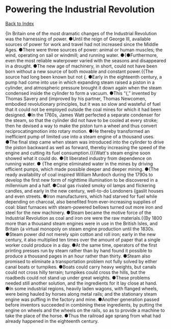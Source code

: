 # Powering the Industrial Revolution
[Back to Index](https://github.com/windows10010/tpoExtractor/blog/master/README.md)

{In Britain one of the most dramatic changes of the Industrial Revolution was the harnessing of power. ●Until the reign of George Ⅲ, available sources of power for work and travel had not increased since the Middle Ages. ●There were three sources of power: animal or human muscles; the wind, operating on sail or windmill; and running water. ●{●Furthermore, even the most reliable waterpower varied with the seasons and disappeared in a drought. ●The new age of machinery, in short, could not have been born without a new source of both movable and constant power.{{The source had long been known but not {. ●Early in the eighteenth century, a pump had come into use in which expanding steam raised a piston in a cylinder, and atmospheric pressure brought it down again when the steam condensed inside the cylinder to form a vacuum. ●This “{,” invented by Thomas Savery and {improved by his partner, Thomas Newcomen, embodied revolutionary principles, but it was so slow and wasteful of fuel that it could not be employed outside the coal mines for which it had been designed. ●In the 1760s, James Watt perfected a separate condenser for the steam, so that the cylinder did not have to be cooled at every stroke; then he devised a way to make the piston turn a wheel and thus convert reciprocatingmotion into rotary motion. ●He thereby transformed an inefficient pump of limited use into a steam engine of a thousand uses. ●The final step came when steam was introduced into the cylinder to drive the piston backward as well as forward, thereby increasing the speed of the engine and cutting its fuel consumption.{{{Watt's steam engine soon showed what it could do. ●{It liberated industry from dependence on running water.
● {The engine eliminated water in the mines by driving efficient pumps, which made possible deeper and deeper mining.
●{The ready availability of coal inspired William Murdoch during the 1790s to develop the first new form of nighttime illumination to be discovered in a millennium and a half. ●Coal gas rivaled smoky oil lamps and flickering candles, and early in the new century, well-to-do Londoners {gaslit houses and even streets. ●Iron manufacturers, 
 which had starved for fuel while depending on charcoal, also benefited from ever-increasing supplies of coal: blast furnaces with steam-powered bellows turned out more iron and 
 steel for the new machinery. ●Steam became the motive force of the Industrial Revolution as coal and iron ore were the raw materials.{{By 1800 more than a thousand steam engines were in use in the British Isles, and Britain {a virtual monopoly on steam engine production until the 1830s. ●Steam power did not merely spin cotton and roll iron; early in the new century, it also multiplied ten times over the amount of paper that a single worker could produce in a day. ●At the same time, operators of the first printing presses run by steam rather than by hand found it possible to produce a thousand pages in an hour rather than thirty. ●Steam also promised to eliminate a transportation problem not fully solved by either canal boats or turnpikes. ●Boats could carry heavy weights, but canals could not cross hilly terrain; turnpikes could cross the hills, but the roadbeds could not stand up under great weights. ●These problems needed still another solution, and the ingredients for it lay close at hand. ●In some industrial regions, heavily laden wagons, with flanged wheels, were being hauled by horses along metal rails; and the stationary steam engine was puffing in the factory and mine. ●Another generation passed before inventors succeeded in combining these ingredients, by putting the engine on wheels and the wheels on the rails, so as to provide a machine to take the place of the horse. ●Thus the railroad age sprang from what had already happened in the eighteenth century.